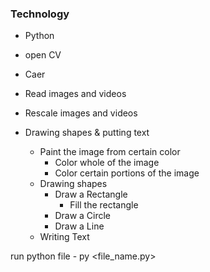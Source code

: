 ### Technology

- Python
- open CV
- Caer

- Read images and videos
- Rescale images and videos
- Drawing shapes & putting text
  - Paint the image from certain color
    - Color whole of the image
    - Color certain portions of the image
  - Drawing shapes
    - Draw a Rectangle
      - Fill the rectangle
    - Draw a Circle
    - Draw a Line
  - Writing Text

run python file - py <file_name.py>
